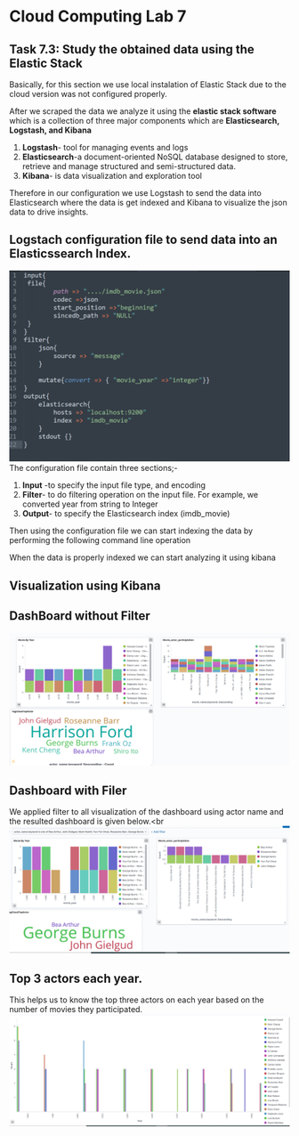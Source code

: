 # Cloud Computing Lab 7

## Task 7.3: Study the obtained data using the Elastic Stack

Basically, for this section we use local instalation of Elastic Stack due to the cloud version was not configured properly.

After we scraped the data we analyze it using the **elastic stack software** which is a collection of three major components  which are **Elasticsearch, Logstash, and Kibana**<br/>
1. **Logstash**-  tool for managing events and logs
2. **Elasticsearch**-a document-oriented NoSQL database designed to store, retrieve and manage structured and semi-structured data.
3. **Kibana**- is data visualization and exploration tool 

Therefore in our configuration we use Logstash to send the data into Elasticsearch where the data is get indexed and Kibana to visualize the json data to drive insights.  
## Logstach configuration file to send data into an Elasticssearch  Index.

![](configuration.PNG)
The configuration file contain three sections;-
1. **Input** -to specify the input file type, and encoding
2. **Filter**- to do filtering operation on the input file.  For example, we converted year from string to Integer 
3. **Output**- to specify the Elasticsearch index (imdb_movie)

Then using the configuration file we can start indexing the data by performing the following command line operation



When the data is properly indexed we can start analyzing it using kibana

## Visualization using Kibana 
## DashBoard without Filter
![](Dashboard1.png)


## Dashboard with Filer

We applied filter to all  visualization of the dashboard using actor name and the resulted dashboard is given below.<br 
![](Dashboard2F.png)

## Top 3 actors each year.

This helps us to know the top three actors on each year based on the number of movies they participated.
![](top3actors.png)

